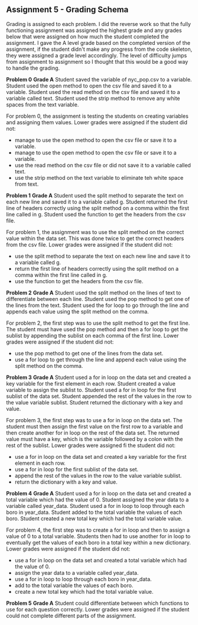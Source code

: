 ## Assignment 5 - Grading Schema

Grading is assigned to each problem. I did the reverse work so that the fully functioning assignment was assigned the highest grade and any grades below that were assigned on how much the student completed the assignment. I gave the A level grade based on the completed version of the assignment, if the student didn't make any progress from the code skeleton, they were assigned a grade level accordingly. The level of difficulty jumps from assignment to assignment so I thought that this would be a good way to handle the grading. 

**Problem 0**
**Grade A**
Student saved the variable of nyc_pop.csv to a variable.
Student used the open method to open the csv file and saved it to a variable.
Student used the read method on the csv file and saved it to a variable called text.
Student used the strip method to remove any white spaces from the text variable.

For problem 0, the assignment is testing the students on creating variables and assigning them values. Lower grades were assigned if the student did not: 
 - manage to use the open method to open the csv file or save it to a variable.
 - manage to use the open method to open the csv file or save it to a variable.
 - use the read method on the csv file or did not save it to a variable called text.
 - use the strip method on the text variable to eliminate teh white space from text.

**Problem 1**
**Grade A**
Student used the split method to separate the text on each new line and saved it to a variable called g.
Student returned the first line of headers correctly using the split method on a comma within the first line called in g.
Student used the function to get the headers from the csv file.

For problem 1, the assignment was to use the split method on the correct value within the data set. This was done twice to get the correct headers from the csv file. Lower grades were assigned if the student did not:
 - use the split method to separate the text on each new line and save it to a variable called g. 
 - return the first line of headers correctly using the split method on a comma within the first line called in g.
 - use the function to get the headers from the csv file.

**Problem 2**
**Grade A**
Student used the split method on the lines of text to differentiate between each line. 
Student used the pop method to get one of the lines from the text. 
Student used the for loop to go through the line and appends each value using the split method on the comma. 

For problem 2, the first step was to use the split method to get the first line. The student must have used the pop method and then a for loop to get the sublist by appending the sublist on each comma of the first line. Lower grades were assigned if the student did not: 
 - use the pop method to get one of the lines from the data set. 
 - use a for loop to get through the line and append each value using the split method on the comma. 

**Problem 3**
**Grade A**
Student used a for in loop on the data set and created a key variable for the first element in each row. 
Student created a value variable to assign the sublist to. 
Student used a for in loop for the first sublist of the data set. 
Student appended the rest of the values in the row to the value variable sublist. 
Student returned the dictionary with a key and value. 

For problem 3, the first step was to use a for in loop on the data set. The student must then assign the first value on the first row to a variable and then create another for in loop on the rest of the data set. The returned value must have a key, which is the variable followed by a colon with the rest of the sublist. Lower grades were assigned fi the student did not: 
 - use a for in loop on the data set and created a key variable for the first element in each row. 
 - use a for in loop for the first sublist of the data set. 
 - append the rest of the values in the row to the value variable sublist. 
 - return the dictionary with a key and value. 

**Problem 4**
**Grade A**
Student used a for in loop on the data set and created a total variable which had the value of 0. 
Student assigned the year data to a variable called year_data. 
Student used a for in loop to loop through each boro in year_data. 
Student added to the total variable the values of each boro. 
Student created a new total key which had the total variable value. 

For problem 4, the first step was to create a for in loop and then to assign a value of 0 to a total variable. Students then had to use another for in loop to eventually get the values of each boro in a total key within a new dictionary. Lower grades were assigned if the student did not: 
 - use a for in loop on the data set and created a total variable which had the value of 0. 
 - assign the year data to a variable called year_data. 
 - use a for in loop to loop through each boro in year_data. 
 - add to the total variable the values of each boro. 
 - create a new total key which had the total variable value. 

**Problem 5** 
**Grade A** 
Student could differentiate between which functions to use for each question correctly. Lower grades were assigned if the student could not complete different parts of the assignment. 
